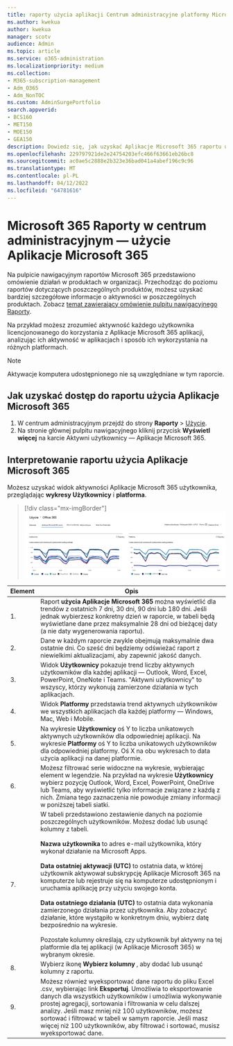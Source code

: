 ```yaml
---
title: raporty użycia aplikacji Centrum administracyjne platformy Microsoft 365
ms.author: kwekua
author: kwekua
manager: scotv
audience: Admin
ms.topic: article
ms.service: o365-administration
ms.localizationpriority: medium
ms.collection:
- M365-subscription-management
- Adm_O365
- Adm_NonTOC
ms.custom: AdminSurgePortfolio
search.appverid:
- BCS160
- MET150
- MOE150
- GEA150
description: Dowiedz się, jak uzyskać Aplikacje Microsoft 365 raportu użycia przy użyciu pulpitu nawigacyjnego Microsoft 365 Reports w Centrum administracyjne platformy Microsoft 365.
ms.openlocfilehash: 229797921de2e24754203efc466f63661eb26bc8
ms.sourcegitcommit: ac0ae5c2888e2b323e36bad041a4abef196c9c96
ms.translationtype: MT
ms.contentlocale: pl-PL
ms.lasthandoff: 04/12/2022
ms.locfileid: "64781616"
---
```

# <a name="microsoft-365-reports-in-the-admin-center---microsoft-365-apps-usage"></a>Microsoft 365 Raporty w centrum administracyjnym — użycie Aplikacje Microsoft 365

Na pulpicie nawigacyjnym raportów Microsoft 365 przedstawiono omówienie działań w produktach w organizacji. Przechodząc do poziomu raportów dotyczących poszczególnych produktów, możesz uzyskać bardziej szczegółowe informacje o aktywności w poszczególnych produktach. Zobacz [temat zawierający omówienie pulpitu nawigacyjnego Raporty](activity-reports.md).

Na przykład możesz zrozumieć aktywność każdego użytkownika licencjonowanego do korzystania z Aplikacje Microsoft 365 aplikacji, analizując ich aktywność w aplikacjach i sposób ich wykorzystania na różnych platformach.

> [!NOTE]
> Aktywacje komputera udostępnionego nie są uwzględniane w tym raporcie.

## <a name="how-to-get-to-the-microsoft-365-apps-usage-report"></a>Jak uzyskać dostęp do raportu użycia Aplikacje Microsoft 365

1. W centrum administracyjnym przejdź do strony **Raporty** \> <a href="https://go.microsoft.com/fwlink/p/?linkid=2074756" target="_blank">Użycie</a>. 
2. Na stronie głównej pulpitu nawigacyjnego kliknij przycisk **Wyświetl więcej** na karcie Aktywni użytkownicy — Aplikacje Microsoft 365.

## <a name="interpret-the-microsoft-365-apps-usage-report"></a>Interpretowanie raportu użycia Aplikacje Microsoft 365

Możesz uzyskać widok aktywności Aplikacje Microsoft 365 użytkownika, przeglądając **wykresy Użytkownicy** i **platforma**.

> [!div class="mx-imgBorder"]
> ![Aplikacje Microsoft 365 raport użycia.](../../media/0bcf67e6-a6e4-4109-a215-369f9f20ad84.png)

|Element|Opis|
|---|---|
|1.|Raport **użycia Aplikacje Microsoft 365** można wyświetlić dla trendów z ostatnich 7 dni, 30 dni, 90 dni lub 180 dni. Jeśli jednak wybierzesz konkretny dzień w raporcie, w tabeli będą wyświetlane dane przez maksymalnie 28 dni od bieżącej daty (a nie daty wygenerowania raportu).|
|2.|Dane w każdym raporcie zwykle obejmują maksymalnie dwa ostatnie dni. Co sześć dni będziemy odświeżać raport z niewielkimi aktualizacjami, aby zapewnić jakość danych.|
|3.|Widok **Użytkownicy** pokazuje trend liczby aktywnych użytkowników dla każdej aplikacji — Outlook, Word, Excel, PowerPoint, OneNote i Teams. "Aktywni użytkownicy" to wszyscy, którzy wykonują zamierzone działania w tych aplikacjach.|
|4.|Widok **Platformy** przedstawia trend aktywnych użytkowników we wszystkich aplikacjach dla każdej platformy — Windows, Mac, Web i Mobile.|
|5.|Na wykresie **Użytkownicy** oś Y to liczba unikatowych aktywnych użytkowników dla odpowiedniej aplikacji. Na wykresie **Platformy** oś Y to liczba unikatowych użytkowników dla odpowiedniej platformy. Oś X na obu wykresach to data użycia aplikacji na danej platformie.|
 6.|Możesz filtrować serie widoczne na wykresie, wybierając element w legendzie. Na przykład na wykresie **Użytkownicy** wybierz pozycję Outlook, Word, Excel, PowerPoint, OneDrive lub Teams, aby wyświetlić tylko informacje związane z każdą z nich. Zmiana tego zaznaczenia nie powoduje zmiany informacji w poniższej tabeli siatki.|
|7.|W tabeli przedstawiono zestawienie danych na poziomie poszczególnych użytkowników. Możesz dodać lub usunąć kolumny z tabeli.  <br/><br/>**Nazwa użytkownika** to adres e-mail użytkownika, który wykonał działanie na Microsoft Apps.<br><br/>**Data ostatniej aktywacji (UTC)** to ostatnia data, w której użytkownik aktywował subskrypcję Aplikacje Microsoft 365 na komputerze lub rejestruje się na komputerze udostępnionym i uruchamia aplikację przy użyciu swojego konta. <br/><br/>**Data ostatniego działania (UTC)** to ostatnia data wykonania zamierzonego działania przez użytkownika. Aby zobaczyć działanie, które wystąpiło w konkretnym dniu, wybierz datę bezpośrednio na wykresie.<br/><br/>Pozostałe kolumny określają, czy użytkownik był aktywny na tej platformie dla tej aplikacji (w Aplikacje Microsoft 365) w wybranym okresie.|
|8.|Wybierz ikonę **Wybierz kolumny** , aby dodać lub usunąć kolumny z raportu.|
|9.|Możesz również wyeksportować dane raportu do pliku Excel .csv, wybierając link **Eksportuj**. Umożliwia to eksportowanie danych dla wszystkich użytkowników i umożliwia wykonywanie prostej agregacji, sortowania i filtrowania w celu dalszej analizy. Jeśli masz mniej niż 100 użytkowników, możesz sortować i filtrować w tabeli w samym raporcie. Jeśli masz więcej niż 100 użytkowników, aby filtrować i sortować, musisz wyeksportować dane.|
